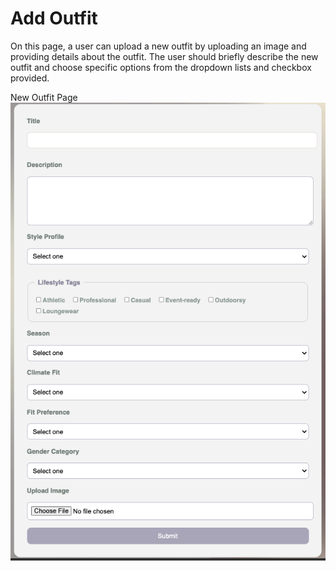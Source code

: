 # Add Outfit
On this page, a user can upload a new outfit by uploading an image and providing details about the outfit. The user should briefly describe the new outfit and choose specific options from the dropdown lists and checkbox provided.

New Outfit Page
![new outfit page](./images/add-outfit.png)
